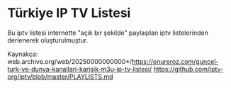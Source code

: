 # Türkiye IP TV Listesi

Bu iptv listesi internette "açık bir şekilde" paylaşılan iptv listelerinden derlenerek oluşturulmuştur. 

Kaynakça:
web.archive.org/web/20250000000000*/https://onureroz.com/guncel-turk-ve-dunya-kanallari-karisik-m3u-ip-tv-listesi/
https://github.com/iptv-org/iptv/blob/master/PLAYLISTS.md
